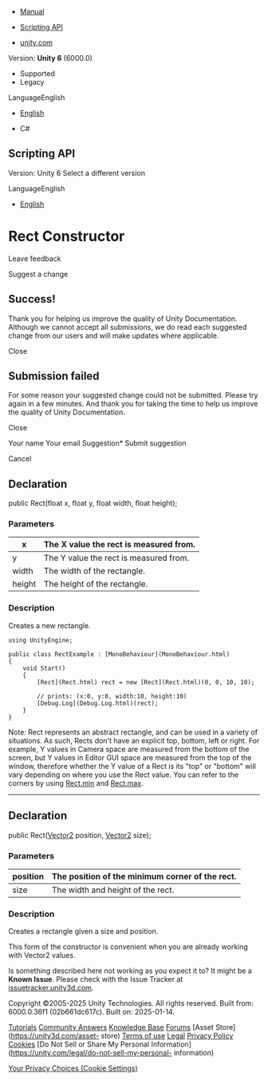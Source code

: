 [ ]()

  * [Manual](../Manual/index.html)
  * [Scripting API](../ScriptReference/index.html)

  * [unity.com](https://unity.com/)

Version: **Unity 6** (6000.0)

  * Supported
  * Legacy

LanguageEnglish

  * [English]()

  * C#

[ ](https://docs.unity3d.com)

## Scripting API

Version: Unity 6 Select a different version

LanguageEnglish

  * [English]()

# Rect Constructor

Leave feedback

Suggest a change

## Success!

Thank you for helping us improve the quality of Unity Documentation. Although
we cannot accept all submissions, we do read each suggested change from our
users and will make updates where applicable.

Close

## Submission failed

For some reason your suggested change could not be submitted. Please <a>try
again</a> in a few minutes. And thank you for taking the time to help us
improve the quality of Unity Documentation.

Close

Your name Your email Suggestion* Submit suggestion

Cancel

[ ]()

## Declaration

public Rect(float x, float y, float width, float height);

### Parameters

x | The X value the rect is measured from.  
---|---  
y | The Y value the rect is measured from.  
width | The width of the rectangle.  
height | The height of the rectangle.  
  
### Description

Creates a new rectangle.

    
    
    using UnityEngine;  
      
    public class RectExample : [MonoBehaviour](MonoBehaviour.html)
    {
        void Start()
        {
            [Rect](Rect.html) rect = new [Rect](Rect.html)(0, 0, 10, 10);  
      
            // prints: (x:0, y:0, width:10, height:10)
            [Debug.Log](Debug.Log.html)(rect);
        }
    }
    

Note: Rect represents an abstract rectangle, and can be used in a variety of
situations. As such, Rects don't have an explicit top, bottom, left or right.
For example, Y values in Camera space are measured from the bottom of the
screen, but Y values in Editor GUI space are measured from the top of the
window, therefore whether the Y value of a Rect is its "top" or "bottom" will
vary depending on where you use the Rect value. You can refer to the corners
by using [Rect.min](Rect-min.html) and [Rect.max](Rect-max.html).

* * *

## Declaration

public Rect([Vector2](Vector2.html) position, [Vector2](Vector2.html) size);

### Parameters

position | The position of the minimum corner of the rect.  
---|---  
size | The width and height of the rect.  
  
### Description

Creates a rectangle given a size and position.

This form of the constructor is convenient when you are already working with
Vector2 values.

Is something described here not working as you expect it to? It might be a
**Known Issue**. Please check with the Issue Tracker at
[issuetracker.unity3d.com](https://issuetracker.unity3d.com).

Copyright ©2005-2025 Unity Technologies. All rights reserved. Built from:
6000.0.36f1 (02b661dc617c). Built on: 2025-01-14.

[Tutorials](https://unity3d.com/learn) [Community
Answers](https://answers.unity3d.com) [Knowledge
Base](https://support.unity3d.com/hc/en-us)
[Forums](https://forum.unity3d.com) [Asset Store](https://unity3d.com/asset-
store) [Terms of use](https://docs.unity3d.com/Manual/TermsOfUse.html)
[Legal](https://unity.com/legal) [Privacy
Policy](https://unity.com/legal/privacy-policy)
[Cookies](https://unity.com/legal/cookie-policy) [Do Not Sell or Share My
Personal Information](https://unity.com/legal/do-not-sell-my-personal-
information)

[Your Privacy Choices (Cookie Settings)](javascript:void\(0\);)

